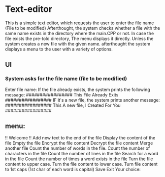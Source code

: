 # Text-editor
This is a simple text editor, which requests the user to enter the file name (File to be modified) Afterthought, the system checks whether a file with the same name exists in the directory where the main.CPP or not. In case the file exists the pre-told directory, The menu displays it directly. Unless the system creates a new file with the given name. afterthought the system displays a menu to the user with a variety of options.
## UI
### System asks for the file name (file to be modified)
Enter file name:
If the file already exists, the system prints the following message:
################# This File Already Exits #################
IF it's a new file, the system prints another message:
################# This A new file, I Created For You #################
## menu:
!! Welcome !!
Add new text to the end of the file
Display the content of the file
Empty the file
Encrypt the file content
Decrypt the file content
Merge another file
Count the number of words in the file.
Count the number of characters in the file
Count the number of lines in the file
Search for a word in the file
Count the number of times a word exists in the file
Turn the file content to upper case.
Turn the file content to lower case.
Turn file content to 1st caps (1st char of each word is capital)
Save
Exit
Your choice:
